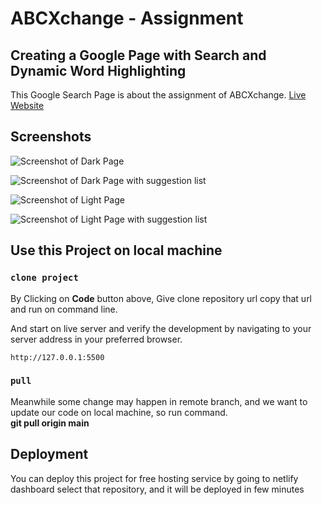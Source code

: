 # ABCXchange - Assignment

## Creating a Google Page with Search and Dynamic Word Highlighting

This Google Search Page is about the assignment of ABCXchange. [Live Website](https://search-google-page.netlify.app/)

## Screenshots

![Screenshot of Dark Page](https://search-google-page.netlify.app/images/screenshot-dark-mode-1.png "Screenshot of Dark Page.")

![Screenshot of Dark Page with suggestion list](https://search-google-page.netlify.app/images/screenshot-dark-mode-2.png "Screenshot of Dark Page with suggestion list.")

![Screenshot of Light Page](https://search-google-page.netlify.app/images/screenshot-light-mode-1.png "Screenshot of Light Page.")

![Screenshot of Light Page with suggestion list](https://search-google-page.netlify.app/images/screenshot-light-mode-2.png "Screenshot of Light Page with suggestion list.")

## Use this Project on local machine

### `clone project`

By Clicking on **Code** button above, Give clone repository url copy that url and run on command line.

And start on live server and verify the development by navigating to your server address in
your preferred browser.

```
http://127.0.0.1:5500
```

### `pull`

Meanwhile some change may happen in remote branch, and we want to update our code on local machine, so run command. \
**git pull origin main**

## Deployment

You can deploy this project for free hosting service by going to netlify dashboard select that repository, and it will be deployed in few minutes
